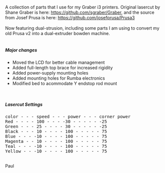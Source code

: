 A collection of parts that I use for my Graber i3 printers.  Original lasercut by Shane Graber is here: https://github.com/sgraber/Graber, and the source from Josef Prusa is here: https://github.com/josefprusa/Prusa3
<br><br>
Now featuring dual-strusion, including some parts I am using to convert my old Prusa v2 into a dual-extruder bowden machine.
<br><br>

<h5>Major changes</h5>
<ul>
<li>Moved the LCD for better cable management</li>
<li>Added full-length top brace for increased rigidity</li>
<li>Added power-supply mounting holes</li>
<li>Added mounting holes for Rumba electronics</li>
<li>Modified bed to acommodate Y endstop rod mount</li>
</ul>

<br>
<h5>Lasercut Settings</h5>
<pre>
color - - - speed - - - power - - - corner power
Red - - - - 100 - - - -30 - - - - - -25
Green - - - 25 - - - - 30 - - - - - -25
Black - - - 10 - - - - 100 - - - - - 75
Blue - - - -10 - - - - 100 - - - - - 75
Magenta - - 10 - - - - 100 - - - - - 75
Teal - - - -10 - - - - 100 - - - - - 75
Yellow - - -10 - - - - 100 - - - - - 75
</pre>
<br>
Paul

